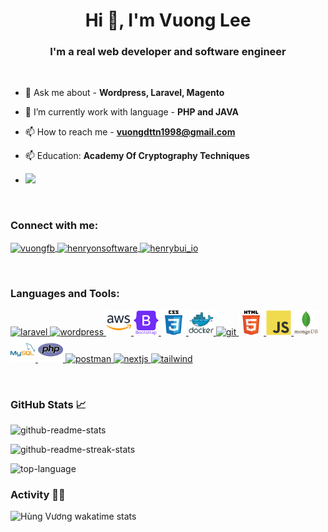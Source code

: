 

<h1 align="center">Hi 👋, I'm Vuong Lee</h1>
<h3 align="center">I'm a real web developer and software engineer</h3>

<br />


- 💬 Ask me about - **Wordpress, Laravel, Magento**

- 🌱 I’m currently work with language - **PHP and JAVA**

- 📫 How to reach me - **vuongdttn1998@gmail.com**

- 📫 Education: **Academy Of Cryptography Techniques**
  
- ![](https://komarev.com/ghpvc/?username=vuonga7k8lah&style=flat-square&color=blueviolet)

<br />

<h3 align="left">Connect with me:</h3>
<p align="left">
     <a href="https://www.facebook.com/vuongDTTN/" target="blank">
        <img align="center" src="https://png.pngtree.com/png-clipart/20190516/original/pngtree-facebook-icon-png-image_3566127.png" alt="vuongfb" height="30" width="40"/>
    </a>
    <a href="https://join.skype.com/invite/utBIHMe34Nzz" target="blank">
        <img align="center" src="https://upload.wikimedia.org/wikipedia/commons/e/ec/Skype-icon-new.png" alt="henryonsoftware" height="30" width="40" />
    </a>
    <a href="https://www.instagram.com/vuongkma/" target="blank">
        <img align="center" src="https://raw.githubusercontent.com/rahuldkjain/github-profile-readme-generator/master/src/images/icons/Social/instagram.svg" alt="henrybui_io" height="30" width="40" />
    </a>
</p>

<br />

<h3 align="left">Languages and Tools:</h3>
<p align="left">
    <a href="https://laravel.com/" target="_blank" rel="noreferrer">
        <img src="https://laravel.com/img/logotype.min.svg" alt="laravel" width="40" height="40"/>
    </a>
      <a href="https://wordpress.org/" target="_blank" rel="noreferrer">
        <img src="https://upload.wikimedia.org/wikipedia/commons/thumb/9/98/WordPress_blue_logo.svg/1024px-WordPress_blue_logo.svg.png" alt="wordpress" width="40" height="40"/>
    </a>
    <a href="https://aws.amazon.com" target="_blank" rel="noreferrer">
        <img src="https://raw.githubusercontent.com/devicons/devicon/master/icons/amazonwebservices/amazonwebservices-original-wordmark.svg" alt="aws" width="40" height="40"/>
    </a>
    <a href="https://getbootstrap.com" target="_blank" rel="noreferrer">
        <img src="https://raw.githubusercontent.com/devicons/devicon/master/icons/bootstrap/bootstrap-plain-wordmark.svg" alt="bootstrap" width="40" height="40"/>
    </a>
    <a href="https://www.w3schools.com/css/" target="_blank" rel="noreferrer">
        <img src="https://raw.githubusercontent.com/devicons/devicon/master/icons/css3/css3-original-wordmark.svg" alt="css3" width="40" height="40"/>
    </a>
    <a href="https://www.docker.com/" target="_blank" rel="noreferrer">
        <img src="https://raw.githubusercontent.com/devicons/devicon/master/icons/docker/docker-original-wordmark.svg" alt="docker" width="40" height="40"/>
    </a>
    <a href="https://git-scm.com/" target="_blank" rel="noreferrer">
        <img src="https://www.vectorlogo.zone/logos/git-scm/git-scm-icon.svg" alt="git" width="40" height="40"/>
    </a>
    <a href="https://www.w3.org/html/" target="_blank" rel="noreferrer">
        <img src="https://raw.githubusercontent.com/devicons/devicon/master/icons/html5/html5-original-wordmark.svg" alt="html5" width="40" height="40"/>
    </a>
    <a href="https://developer.mozilla.org/en-US/docs/Web/JavaScript" target="_blank" rel="noreferrer">
        <img src="https://raw.githubusercontent.com/devicons/devicon/master/icons/javascript/javascript-original.svg" alt="javascript" width="40" height="40"/>
    </a>  <a href="https://www.mongodb.com/" target="_blank" rel="noreferrer">
        <img src="https://raw.githubusercontent.com/devicons/devicon/master/icons/mongodb/mongodb-original-wordmark.svg" alt="mongodb" width="40" height="40"/>
    </a>
    <a href="https://www.mysql.com/" target="_blank" rel="noreferrer">
        <img src="https://raw.githubusercontent.com/devicons/devicon/master/icons/mysql/mysql-original-wordmark.svg" alt="mysql" width="40" height="40"/>
    </a>
    <a href="https://www.php.net" target="_blank" rel="noreferrer">
        <img src="https://raw.githubusercontent.com/devicons/devicon/master/icons/php/php-original.svg" alt="php" width="40" height="40"/>
    </a>
    <a href="https://postman.com" target="_blank" rel="noreferrer">
        <img src="https://www.vectorlogo.zone/logos/getpostman/getpostman-icon.svg" alt="postman" width="40" height="40"/>
    </a>
    <a href="https://nextjs.org/" target="_blank" rel="noreferrer">
        <img src="https://cdn.worldvectorlogo.com/logos/nextjs-2.svg" alt="nextjs" width="40" height="40"/>
    </a>
    <a href="https://tailwindcss.com/" target="_blank" rel="noreferrer">
        <img src="https://www.vectorlogo.zone/logos/tailwindcss/tailwindcss-icon.svg" alt="tailwind" width="40" height="40"/>
    </a>
   
   
</p>

<br />

### GitHub Stats 📈

<!--<p align="center"> <a href="https://github.com/ryo-ma/github-profile-trophy"><img src="https://github-profile-trophy.vercel.app/?username=hoangtran0410" alt="hoangtran0410" /></a> </p>-->

![github-readme-stats](https://github-readme-stats.vercel.app/api?username=vuonga7k8lah&show_icons=true&locale=en&theme=tokyonight)

![github-readme-streak-stats](https://github-readme-streak-stats.herokuapp.com/?user=vuonga7k8lah&theme=tokyonight)

![top-language](https://github-readme-stats.vercel.app/api/top-langs?username=vuonga7k8lah&count_private=true&show_icons=true&locale=en&layout=compact&theme=tokyonight)

### Activity 👩‍💻

![Hùng Vương wakatime stats](https://github-readme-stats.vercel.app/api/wakatime?username=vuonga7k8lah&theme=tokyonight)
